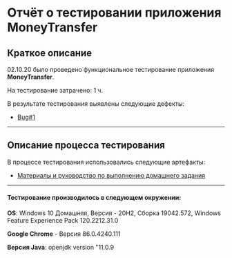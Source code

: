# Отчёт о тестировании приложения MoneyTransfer

## Краткое описание

02.10.20 было проведено функциональное тестирование приложения **MoneyTransfer**.

На тестирование затрачено: 1 ч.

В результате тестирования выявлены следующие дефекты:
* [Bug#1](https://github.com/LexinFrom02/Ex1.2-T1/issues/1)

---
## Описание процесса тестирования

В процессе тестирования использовались следующие артефакты:
* [Материалы и руководство по выполнению домашнего задания](https://github.com/netology-code/javaqa-homeworks/tree/master/programming) 

---
#### Тестирование производилось в следующем окружении:
**OS**: Windows 10 Домашняя, Версия - 20H2, Сборка 19042.572, Windows Feature Experience Pack 120.2212.31.0

**Google Chrome** - Версия 86.0.4240.111

**Версия Java**: openjdk version "11.0.9
